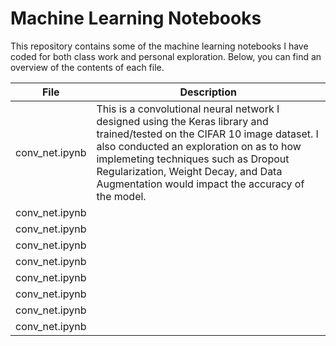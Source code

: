 # Machine Learning Notebooks
This repository contains some of the machine learning notebooks I have coded for both class work and personal exploration. Below, you can find an overview of the contents of each file.

| File      | Description |
| ----------- | ----------- |
| conv_net.ipynb      |This is a convolutional neural network I designed using the Keras library and trained/tested on the CIFAR 10 image dataset. I also conducted an exploration on as to how implemeting techniques such as Dropout Regularization, Weight Decay, and Data Augmentation would impact the accuracy of the model.|
| conv_net.ipynb      |        |
| conv_net.ipynb      |        |
| conv_net.ipynb      |        |
| conv_net.ipynb      |        |
| conv_net.ipynb      |        |
| conv_net.ipynb      |        |
| conv_net.ipynb      |        |
| conv_net.ipynb      |        |
